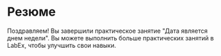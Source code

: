 # Резюме

Поздравляем! Вы завершили практическое занятие "Дата является днем недели". Вы можете выполнить больше практических занятий в LabEx, чтобы улучшить свои навыки.
